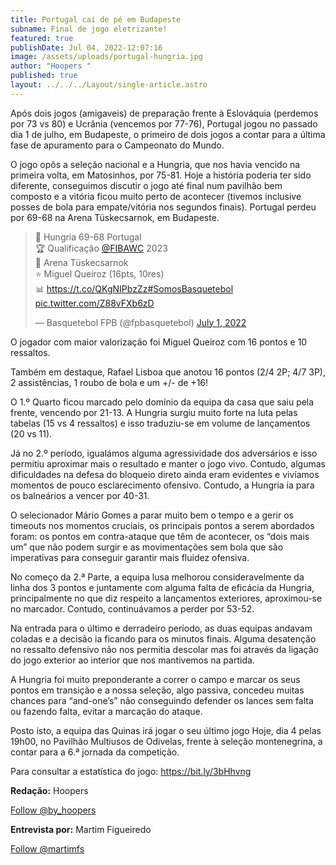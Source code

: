 ```yaml
---
title: Portugal cai de pé em Budapeste
subname: Final de jogo eletrizante!
featured: true
publishDate: Jul 04, 2022-12:07:16
image: /assets/uploads/portugal-hungria.jpg
author: "Hoopers "
published: true
layout: ../../../Layout/single-article.astro
---
```


<!--StartFragment-->

Após dois jogos (amigaveis) de preparação frente à Eslováquia (perdemos por 73 vs 80) e Ucrânia (vencemos por 77-76), Portugal jogou no passado dia 1 de julho, em Budapeste, o primeiro de dois jogos a contar para a última fase de apuramento para o Campeonato do Mundo.

O jogo opôs a seleção nacional e a Hungria, que nos havia vencido na primeira volta, em Matosinhos, por 75-81. Hoje a história poderia ter sido diferente, conseguimos discutir o jogo até final num pavilhão bem composto e a vitória ficou muito perto de acontecer (tivemos inclusive posses de bola para empate/vitória nos segundos finais). Portugal perdeu por 69-68 na Arena Tüskecsarnok, em Budapeste.

<blockquote class="twitter-tweet"><p lang="pt" dir="ltr">🏀 Hungria 69-68 Portugal<br>🏆 Qualificação <a href="https://twitter.com/FIBAWC?ref_src=twsrc%5Etfw">@FIBAWC</a> 2023<br>📍 Arena Tüskecsarnok <br>⭐ Miguel Queiroz (16pts, 10res)<br>📊 <a href="https://t.co/QKgNIPbzZz">https://t.co/QKgNIPbzZz</a><a href="https://twitter.com/hashtag/SomosBasquetebol?src=hash&amp;ref_src=twsrc%5Etfw">#SomosBasquetebol</a> <a href="https://t.co/Z88vFXb6zD">pic.twitter.com/Z88vFXb6zD</a></p>&mdash; Basquetebol FPB (@fpbasquetebol) <a href="https://twitter.com/fpbasquetebol/status/1542930547118333957?ref_src=twsrc%5Etfw">July 1, 2022</a></blockquote> <script async src="https://platform.twitter.com/widgets.js" charset="utf-8"></script>

O jogador com maior valorização foi Miguel Queiroz com 16 pontos e 10 ressaltos.

Também em destaque, Rafael Lisboa que anotou 16 pontos (2/4 2P; 4/7 3P), 2 assistências, 1 roubo de bola e um +/- de +16!

O 1.º Quarto ficou marcado pelo domínio da equipa da casa que saiu pela frente, vencendo por 21-13. A Hungria surgiu muito forte na luta pelas tabelas (15 vs 4 ressaltos) e isso traduziu-se em volume de lançamentos (20 vs 11).

Já no 2.º período, igualámos alguma agressividade dos adversários e isso permitiu aproximar mais o resultado e manter o jogo vivo. Contudo, algumas dificuldades na defesa do bloqueio direto ainda eram evidentes e vivíamos momentos de pouco esclarecimento ofensivo. Contudo, a Hungria ia para os balneários a vencer por 40-31.

O selecionador Mário Gomes a parar muito bem o tempo e a gerir os timeouts nos momentos cruciais, os principais pontos a serem abordados foram: os pontos em contra-ataque que têm de acontecer, os “dois mais um” que não podem surgir e as movimentações sem bola que são imperativas para conseguir garantir mais fluidez ofensiva.

No começo da 2.ª Parte, a equipa lusa melhorou consideravelmente da linha dos 3 pontos e juntamente com alguma falta de eficácia da Hungria, principalmente no que diz respeito a lançamentos exteriores, aproximou-se no marcador. Contudo, continuávamos a perder por 53-52.

Na entrada para o último e derradeiro período, as duas equipas andavam coladas e a decisão ia ficando para os minutos finais. Alguma desatenção no ressalto defensivo não nos permitia descolar mas foi através da ligação do jogo exterior ao interior que nos mantivemos na partida.

A Hungria foi muito preponderante a correr o campo e marcar os seus pontos em transição e a nossa seleção, algo passiva, concedeu muitas chances para “and-one’s” não conseguindo defender os lances sem falta ou fazendo falta, evitar a marcação do ataque.

Posto isto, a equipa das Quinas irá jogar o seu último jogo Hoje, dia 4 pelas 19h00, no Pavilhão Multiusos de Odivelas, frente à seleção montenegrina, a contar para a 6.ª jornada da competição.

Para consultar a estatística do jogo: <https://bit.ly/3bHhvng>

**Redação:** Hoopers

<!--StartFragment-->

<a href="https://twitter.com/by_hoopers?ref_src=twsrc%5Etfw" class="twitter-follow-button" data-show-count="false">Follow @by_hoopers</a><script async src="https://platform.twitter.com/widgets.js" charset="utf-8"></script>

<!--EndFragment-->

**Entrevista por:** Martim Figueiredo

<!--StartFragment-->

<a href="https://twitter.com/martimfs?ref_src=twsrc%5Etfw" class="twitter-follow-button" data-show-count="false">Follow @martimfs</a><script async src="https://platform.twitter.com/widgets.js" charset="utf-8"></script>

<!--EndFragment-->

<script async src="https://platform.twitter.com/widgets.js" charset="utf-8"></script>

<!--EndFragment-->
